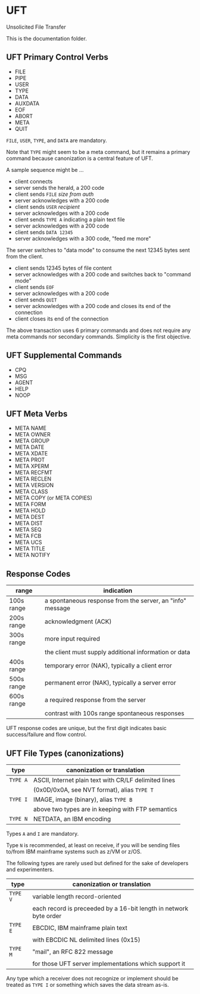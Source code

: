 # UFT

Unsolicited File Transfer

This is the documentation folder.

## UFT Primary Control Verbs

* FILE
* PIPE
* USER
* TYPE
* DATA
* AUXDATA
* EOF
* ABORT
* META
* QUIT

`FILE`, `USER`, `TYPE`, and `DATA` are mandatory.

Note that `TYPE` might seem to be a meta command,
but it remains a primary command because canonization is a
central feature of UFT.

A sample sequence might be ...
* client connects
* server sends the herald, a 200 code
* client sends `FILE` *size* *from* *auth*
* server acknowledges with a 200 code
* client sends `USER` *recipient*
* server acknowledges with a 200 code
* client sends `TYPE A` indicating a plain text file
* server acknowledges with a 200 code
* client sends `DATA 12345`
* server acknowledges with a 300 code, "feed me more"

The server switches to "data mode" to consume the next 12345 bytes
sent from the client.

* client sends 12345 bytes of file content
* server acknowledges with a 200 code and switches back to "command mode"
* client sends `EOF`
* server acknowledges with a 200 code
* client sends `QUIT`
* server acknowledges with a 200 code and closes its end of the connection
* client closes its end of the connection

The above transaction uses 6 primary commands and does not require any
meta commands nor secondary commands. Simplicity is the first objective.

## UFT Supplemental Commands

* CPQ
* MSG
* AGENT
* HELP
* NOOP

## UFT Meta Verbs

* META NAME
* META OWNER
* META GROUP
* META DATE
* META XDATE
* META PROT
* META XPERM
* META RECFMT
* META RECLEN
* META VERSION
* META CLASS
* META COPY (or META COPIES)
* META FORM
* META HOLD
* META DEST
* META DIST
* META SEQ
* META FCB
* META UCS
* META TITLE
* META NOTIFY

## Response Codes

| range      | indication                                                |
| ---------- | --------------------------------------------------------- |
| 100s range | a spontaneous response from the server, an "info" message |
| 200s range | acknowledgment (ACK)                                      |
| 300s range | more input required                                       |
|            | the client must supply additional information or data     |
| 400s range | temporary error (NAK), typically a client error           |
| 500s range | permanent error (NAK), typically a server error           |
| 600s range | a required response from the server                       |
|            | contrast with 100s range spontaneous responses            |

UFT response codes are unique, but the first digit indicates basic
success/failure and flow control.

## UFT File Types (canonizations)

| type       | canonization or translation                             |
| ---------- | ------------------------------------------------------- |
|  `TYPE A`  | ASCII, Internet plain text with CR/LF delimited lines   |
|            | (0x0D/0x0A, see NVT format), alias `TYPE T`             |
|  `TYPE I`  | IMAGE, image (binary), alias `TYPE B`                   |
|            | above two types are in keeping with FTP semantics       |
|  `TYPE N`  | NETDATA, an IBM encoding                                |

Types `A` and `I` are mandatory.

Type `N` is recommended, at least on receive, if you will be
sending files to/from IBM mainframe systems such as z/VM or z/OS.

The following types are rarely used but defined for the sake of
developers and experimenters.

| type       | canonization or translation                             |
| ---------- | ------------------------------------------------------- |
|  `TYPE V`  | variable length record-oriented                         |
|            | each record is preceeded by a 16-bit length in network byte order |
|  `TYPE E`  | EBCDIC, IBM mainframe plain text                        |
|            | with EBCDIC NL delimited lines (0x15)                   |
|  `TYPE M`  | "mail", an RFC 822 message                              |
|            | for those UFT server implementations which support it   |

Any type which a receiver does not recognize or implement should be
treated as `TYPE I` or something which saves the data stream as-is.


